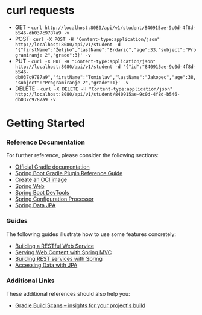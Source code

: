 # curl requests

- GET - `curl http://localhost:8080/api/v1/student/840915ae-9c0d-4f8d-b546-db037c9787a9 -v`
- POST- `curl -X POST -H "Content-type:application/json" http://localhost:8080/api/v1/student -d '{"firstName":"Željko","lastName":"Brdarić","age":33,"subject":"Programiranje 2","grade":3}' -v`
- PUT - `curl -X PUT -H "Content-type:application/json" http://localhost:8080/api/v1/student -d '{"id":"840915ae-9c0d-4f8d-b546-db037c9787a9","firstName":"Tomislav","lastName":"Jakopec","age":38,"subject":"Programiranje 2","grade":1}' -v`
- DELETE - `curl -X DELETE -H "Content-type:application/json" http://localhost:8080/api/v1/student/840915ae-9c0d-4f8d-b546-db037c9787a9 -v`

# Getting Started

### Reference Documentation
For further reference, please consider the following sections:

* [Official Gradle documentation](https://docs.gradle.org)
* [Spring Boot Gradle Plugin Reference Guide](https://docs.spring.io/spring-boot/docs/2.6.7/gradle-plugin/reference/html/)
* [Create an OCI image](https://docs.spring.io/spring-boot/docs/2.6.7/gradle-plugin/reference/html/#build-image)
* [Spring Web](https://docs.spring.io/spring-boot/docs/2.6.7/reference/htmlsingle/#boot-features-developing-web-applications)
* [Spring Boot DevTools](https://docs.spring.io/spring-boot/docs/2.6.7/reference/htmlsingle/#using-boot-devtools)
* [Spring Configuration Processor](https://docs.spring.io/spring-boot/docs/2.6.7/reference/htmlsingle/#configuration-metadata-annotation-processor)
* [Spring Data JPA](https://docs.spring.io/spring-boot/docs/2.6.7/reference/htmlsingle/#boot-features-jpa-and-spring-data)

### Guides
The following guides illustrate how to use some features concretely:

* [Building a RESTful Web Service](https://spring.io/guides/gs/rest-service/)
* [Serving Web Content with Spring MVC](https://spring.io/guides/gs/serving-web-content/)
* [Building REST services with Spring](https://spring.io/guides/tutorials/bookmarks/)
* [Accessing Data with JPA](https://spring.io/guides/gs/accessing-data-jpa/)

### Additional Links
These additional references should also help you:

* [Gradle Build Scans – insights for your project's build](https://scans.gradle.com#gradle)


